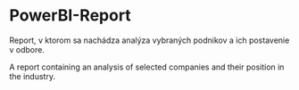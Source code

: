 # PowerBI-Report

Report, v ktorom sa nachádza analýza vybraných podnikov a ich postavenie v odbore. 

A report containing an analysis of selected companies and their position in the industry.
